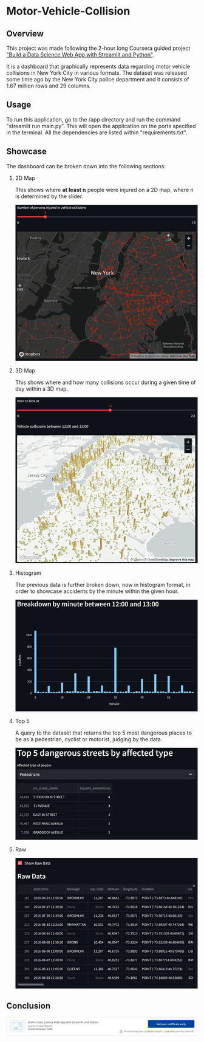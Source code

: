 # Motor-Vehicle-Collision

## Overview

<p>This project was made following the 2-hour long Coursera guided project <a href="https://www.coursera.org/projects/data-science-streamlit-python">"Build a Data Science Web App with Streamlit and Python"</a>.</p>
<p>It is a dashboard that graphically represents data regarding motor vehicle collisions in New York City in various formats. The dataset was released some time ago by the New York City police department and it consists of 1.67 million rows and 29 columns.</p>

## Usage

<p>To run this application, go to the /app directory and run the command "streamlit run main.py". This will open the application on the ports specified in the terminal. All the dependencies are listed within "requirements.txt".</p>

## Showcase

<p>The dashboard can be broken down into the following sections:</p>

<ol>
  <li>2D Map</li>
  <p>This shows where <b>at least n</b> people were injured on a 2D map, where n is determined by the slider.</p>
  
  ![map](https://github.com/toni-the-dude/Motor-Vehicle-Collision/blob/main/.misc/showcase2.PNG?raw=true)
  <li>3D Map</li>
  <p>This shows where and how many collisions occur during a given time of day within a 3D map.</p>
  
  ![3dmap](https://github.com/toni-the-dude/Motor-Vehicle-Collision/blob/main/.misc/showcase3.PNG?raw=true)
  <li>Histogram</li>
  <p>The previous data is further broken down, now in histogram format, in order to showcase accidents by the minute within the given hour.</p>
  
  ![hist](https://github.com/toni-the-dude/Motor-Vehicle-Collision/blob/main/.misc/showcase4.PNG?raw=true)
  <li>Top 5</li>
  <p>A query to the dataset that returns the top 5 most dangerous places to be as a pedestrian, cyclist or motorist, judging by the data.</p>
  
  ![top5](https://github.com/toni-the-dude/Motor-Vehicle-Collision/blob/main/.misc/showcase5.PNG?raw=true)
  <li>Raw</li>
  <p></p>
  
  ![raw](https://github.com/toni-the-dude/Motor-Vehicle-Collision/blob/main/.misc/showcase6.PNG?raw=true)
</ol>

## Conclusion
![cert](https://github.com/toni-the-dude/Motor-Vehicle-Collision/blob/main/.misc/showcase1.PNG?raw=true)
